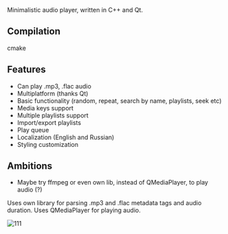 Minimalistic audio player, written in C++ and Qt.

## Compilation
cmake

## Features
- Can play .mp3, .flac audio
- Multiplatform (thanks Qt)
- Basic functionality (random, repeat, search by name, playlists, seek etc)
- Media keys support 
- Multiple playlists support
- Import/export playlists
- Play queue
- Localization (English and Russian)
- Styling customization

## Ambitions
- Maybe try ffmpeg or even own lib, instead of QMediaPlayer, to play audio (?)

Uses own library for parsing .mp3 and .flac metadata tags and audio duration. 
Uses QMediaPlayer for playing audio.



![111](https://github.com/user-attachments/assets/37c6c975-2ca9-45da-a5ef-da6b61e59bb4)


